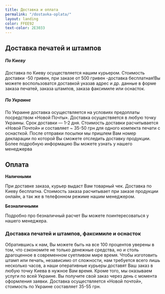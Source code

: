 ```yaml
---
title: Доставка и оплата
permalink: "/dostavka-oplata/"
layout: landing
color: FFEE92
text-color: 2E3033
---
```


## Доставка печатей и штампов ##
##### По Киеву #####
Доставка по Киеву осуществляется нашим курьером. Стоимость доставки -50 гривен, при заказе от 500 гривен -доставка бесплатная!Вы можете воспользоватся доставкой указав адрес и др. данные в форме заказа печатей, заказа штампов, заказа факсимиле или оснасток.

##### По Украине #####
По Украине доставка осуществляется на условиях предоплаты посредством «Новой Почты». Доставка осуществяется в любую точку Украины. Срок доставки — 1-2 дня. Стоимость доставки расчитывается «Новой Почтой» и составляет ~ 35-50 грн для одного компекта печати с оснасткой. После отправки посылки мы пришлем Вам номер декларации по которой Вы сможете отследить доставку продукции. Более подробную информацию Вы можете узнать у нашего менеджерва

## Оплата ##
**Наличными**

При доставке заказа, курьер выдаст Вам товарный чек. Доставка по Киеву бесплатна. Стоимость заказа расчитывает при заказе продукции онлайн, а так же в телефонном режиме нашим менеджером.

**Безналичными**

Подробно про безналичный расчет Вы можете поинтересоваться у нашего менеджера.

### Доставка печатей и штампов, факсимиле и оснасток ###
Обратившись к нам, Вы можете быть на все 100 процентов уверены в том, что сэкономите не только денежные средства, но и столь драгоценное в современном суетливом мире время. Чтобы изготовить штамп или печать, независимо от сложности, нам требуется всего лишь несколько часов, а наши оперативные курьеры доставят Ваш заказ в любую точку Киева в нужное Вам время. Кроме того, мы оказываем услуги по  всей Украине. Вы получите свой заказ через день с момента оформления заявки. Доставка осуществляется «Новой почтой», стоимость по Украине составляет 35-55 грн.